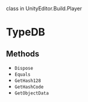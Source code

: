 class in UnityEditor.Build.Player
# TypeDB

## Methods
- `Dispose`
- `Equals`
- `GetHash128`
- `GetHashCode`
- `GetObjectData`
